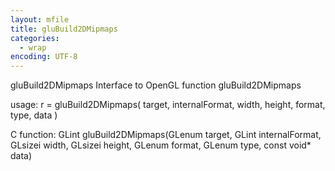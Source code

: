 ```yaml
---
layout: mfile
title: gluBuild2DMipmaps
categories:
  - wrap
encoding: UTF-8
---
```


gluBuild2DMipmaps  Interface to OpenGL function gluBuild2DMipmaps

usage:  r = gluBuild2DMipmaps( target, internalFormat, width, height, format, type, data )

C function:  GLint gluBuild2DMipmaps(GLenum target, GLint internalFormat, GLsizei width, GLsizei height, GLenum format, GLenum type, const void\* data)